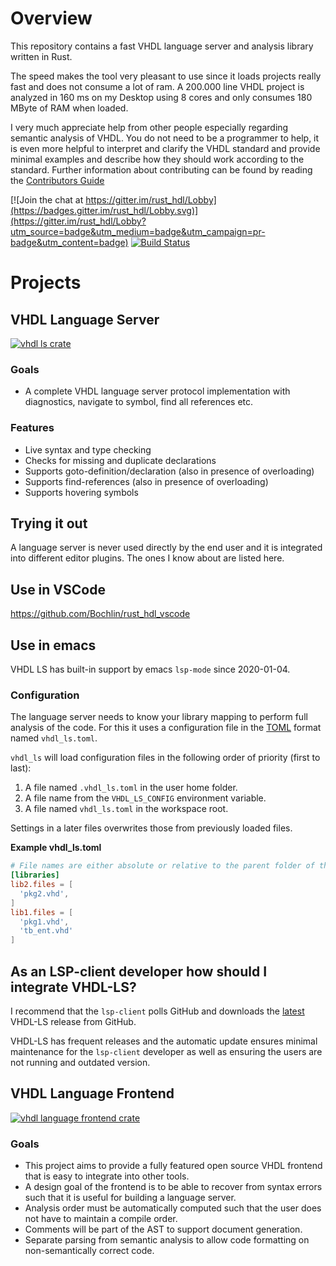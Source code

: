 # Overview
This repository contains a fast VHDL language server and analysis library written in Rust.

The speed makes the tool very pleasant to use since it loads projects really fast and does not consume a lot of ram.
A 200.000 line VHDL project is analyzed in 160 ms on my Desktop using 8 cores and only consumes 180 MByte of RAM when loaded. 

I very much appreciate help from other people especially regarding semantic analysis of VHDL. You do not need to be a programmer to help, it is even more helpful to interpret and clarify the VHDL standard and provide minimal examples and describe how they should work according to the standard. Further information about contributing can be found by reading the [Contributors Guide](https://github.com/kraigher/rust_hdl/wiki/Contributor-Guide) 

[![Join the chat at https://gitter.im/rust_hdl/Lobby](https://badges.gitter.im/rust_hdl/Lobby.svg)](https://gitter.im/rust_hdl/Lobby?utm_source=badge&utm_medium=badge&utm_campaign=pr-badge&utm_content=badge)
[![Build Status](https://github.com/kraigher/rust_hdl/workflows/Build%20%26%20test%20all%20configs/badge.svg)](https://github.com/kraigher/rust_hdl/actions?query=workflow%3A%22Build+%26+test+all+configs%22)

# Projects
## VHDL Language Server
[![vhdl ls crate](https://img.shields.io/crates/v/vhdl_ls.svg)](https://crates.io/crates/vhdl_ls)
### Goals
- A complete VHDL language server protocol implementation with diagnostics, navigate to symbol, find all references etc.

### Features
- Live syntax and type checking 
- Checks for missing and duplicate declarations
- Supports goto-definition/declaration (also in presence of overloading)
- Supports find-references (also in presence of overloading)
- Supports hovering symbols

## Trying it out
A language server is never used directly by the end user and it is integrated into different editor plugins. The ones I know about are listed here.

## Use in VSCode
https://github.com/Bochlin/rust_hdl_vscode

## Use in emacs
VHDL LS has built-in support by emacs `lsp-mode` since 2020-01-04.

### Configuration
The language server needs to know your library mapping to perform full analysis of the code. For this it uses a configuration file in the [TOML](https://github.com/toml-lang/toml) format named `vhdl_ls.toml`.

`vhdl_ls` will load configuration files in the following order of priority (first to last):
1. A file named `.vhdl_ls.toml` in the user home folder.
2. A file name from the `VHDL_LS_CONFIG` environment variable.
3. A file named `vhdl_ls.toml` in the workspace root.

Settings in a later files overwrites those from previously loaded files.

**Example vhdl_ls.toml**

```toml
# File names are either absolute or relative to the parent folder of the vhdl_ls.toml file
[libraries]
lib2.files = [
  'pkg2.vhd',
]
lib1.files = [
  'pkg1.vhd',
  'tb_ent.vhd'
]
```

## As an LSP-client developer how should I integrate VHDL-LS?
I recommend that the `lsp-client` polls GitHub and downloads the [latest](https://github.com/VHDL-LS/rust_hdl/releases/latest) VHDL-LS release from GitHub.

VHDL-LS has frequent releases and the automatic update ensures minimal maintenance for the `lsp-client` developer as well as ensuring the users are not running and outdated version.

## VHDL Language Frontend
[![vhdl language frontend crate](https://img.shields.io/crates/v/vhdl_lang.svg)](https://crates.io/crates/vhdl_lang)
### Goals
- This project aims to provide a fully featured open source VHDL frontend that is easy to integrate into other tools.
- A design goal of the frontend is to be able to recover from syntax errors such that it is useful for building a language server.
- Analysis order must be automatically computed such that the user does not have to maintain a compile order.
- Comments will be part of the AST to support document generation.
- Separate parsing from semantic analysis to allow code formatting on non-semantically correct code.

